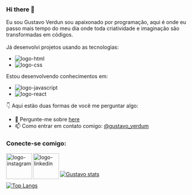 ### Hi there 👋
Eu sou Gustavo Verdun sou apaixonado por programação, aqui é onde eu passo mais tempo do meu dia onde toda criatividade e imaginação são transformadas em códigos.
<br>
<br>
Já desenvolvi projetos usando as tecnologias:
- <img src="https://img.shields.io/badge/HTML5-E34F26?style=for-the-badge&logo=html5&logoColor=white" alt="logo-html"/>
- <img src="https://img.shields.io/badge/CSS3-1572B6?style=for-the-badge&logo=css3&logoColor=white" alt="logo-css" />

Estou desenvolvendo conhecimentos em:

- <img src="https://img.shields.io/badge/JavaScript-323330?style=for-the-badge&logo=javascript&logoColor=F7DF1E" alt="logo-javascript" />
- <img src="https://img.shields.io/badge/React-20232A?style=for-the-badge&logo=react&logoColor=61DAFB" alt="logo-react" />

:point_down: Aqui estão duas formas de você me perguntar algo:


- 💬 Pergunte-me sobre [here](www.linkedin.com/in/gustavo-verdun)
- 📫 Como entrar em contato comigo: [@gustavo_verdum](https://www.instagram.com/gustavo_verdum/)

### Conecte-se comigo:
<p>
<a href="https://www.instagram.com/gustavo_verdum/">
<img src="https://img.shields.io/badge/Instagram-E4405F?style=for-the-badge&logo=instagram&logoColor=white" align="left" width="70px" alt="logo-instagram">  
</a>
<a href="www.linkedin.com/in/gustavo-verdun">
<img src="https://img.shields.io/badge/LinkedIn-0077B5?style=for-the-badge&logo=linkedin&logoColor=white" align="left" width="70px" alt="logo-linkedin">  
</a>
</p>
<br>
<br>


[![Gustavo stats](https://github-readme-stats.vercel.app/api?username=gustavoverdun23)](https://github.com/anuraghazra/github-readme-stats)

[![Top Langs](https://github-readme-stats.vercel.app/api/top-langs/?username=gustavoverdun23)](https://github.com/anuraghazra/github-readme-stats)










<!--**gustavoverdun23/gustavoverdun23** is a ✨ _special_ ✨ repository because its `README.md` (this file) appears on your GitHub profile.

Here are some ideas to get you started:

- 🔭 I’m currently working on ...
- 🌱 I’m currently learning ...
- 👯 I’m looking to collaborate on ...
- 🤔 I’m looking for help with ...
- 💬 Ask me about ...
- 📫 How to reach me: ...
- 😄 Pronouns: ...
- ⚡ Fun fact: ...
-->
